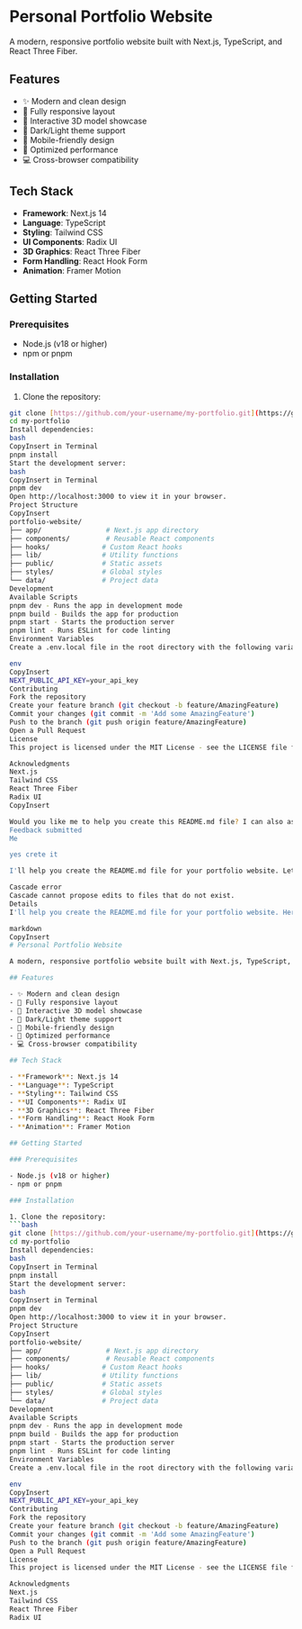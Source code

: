 # Personal Portfolio Website

A modern, responsive portfolio website built with Next.js, TypeScript, and React Three Fiber.

## Features

- ✨ Modern and clean design
- 🎨 Fully responsive layout
- 🎯 Interactive 3D model showcase
- 🎨 Dark/Light theme support
- 📱 Mobile-friendly design
- 🚀 Optimized performance
- 💻 Cross-browser compatibility

## Tech Stack

- **Framework**: Next.js 14
- **Language**: TypeScript
- **Styling**: Tailwind CSS
- **UI Components**: Radix UI
- **3D Graphics**: React Three Fiber
- **Form Handling**: React Hook Form
- **Animation**: Framer Motion

## Getting Started

### Prerequisites

- Node.js (v18 or higher)
- npm or pnpm

### Installation

1. Clone the repository:
```bash
git clone [https://github.com/your-username/my-portfolio.git](https://github.com/your-username/my-portfolio.git)
cd my-portfolio
Install dependencies:
bash
CopyInsert in Terminal
pnpm install
Start the development server:
bash
CopyInsert in Terminal
pnpm dev
Open http://localhost:3000 to view it in your browser.
Project Structure
CopyInsert
portfolio-website/
├── app/                # Next.js app directory
├── components/         # Reusable React components
├── hooks/             # Custom React hooks
├── lib/               # Utility functions
├── public/            # Static assets
├── styles/            # Global styles
└── data/              # Project data
Development
Available Scripts
pnpm dev - Runs the app in development mode
pnpm build - Builds the app for production
pnpm start - Starts the production server
pnpm lint - Runs ESLint for code linting
Environment Variables
Create a .env.local file in the root directory with the following variables:

env
CopyInsert
NEXT_PUBLIC_API_KEY=your_api_key
Contributing
Fork the repository
Create your feature branch (git checkout -b feature/AmazingFeature)
Commit your changes (git commit -m 'Add some AmazingFeature')
Push to the branch (git push origin feature/AmazingFeature)
Open a Pull Request
License
This project is licensed under the MIT License - see the LICENSE file for details.

Acknowledgments
Next.js
Tailwind CSS
React Three Fiber
Radix UI
CopyInsert

Would you like me to help you create this README.md file? I can also assist you with pushing the changes to GitHub once you've created the repository. Let me know if you need any adjustments to the README content!
Feedback submitted
Me

yes crete it

I'll help you create the README.md file for your portfolio website. Let me propose the code to create it:

Cascade error
Cascade cannot propose edits to files that do not exist.
Details
I'll help you create the README.md file for your portfolio website. Here's the content you can use:

markdown
CopyInsert
# Personal Portfolio Website

A modern, responsive portfolio website built with Next.js, TypeScript, and React Three Fiber.

## Features

- ✨ Modern and clean design
- 🎨 Fully responsive layout
- 🎯 Interactive 3D model showcase
- 🎨 Dark/Light theme support
- 📱 Mobile-friendly design
- 🚀 Optimized performance
- 💻 Cross-browser compatibility

## Tech Stack

- **Framework**: Next.js 14
- **Language**: TypeScript
- **Styling**: Tailwind CSS
- **UI Components**: Radix UI
- **3D Graphics**: React Three Fiber
- **Form Handling**: React Hook Form
- **Animation**: Framer Motion

## Getting Started

### Prerequisites

- Node.js (v18 or higher)
- npm or pnpm

### Installation

1. Clone the repository:
```bash
git clone [https://github.com/your-username/my-portfolio.git](https://github.com/your-username/my-portfolio.git)
cd my-portfolio
Install dependencies:
bash
CopyInsert in Terminal
pnpm install
Start the development server:
bash
CopyInsert in Terminal
pnpm dev
Open http://localhost:3000 to view it in your browser.
Project Structure
CopyInsert
portfolio-website/
├── app/                # Next.js app directory
├── components/         # Reusable React components
├── hooks/             # Custom React hooks
├── lib/               # Utility functions
├── public/            # Static assets
├── styles/            # Global styles
└── data/              # Project data
Development
Available Scripts
pnpm dev - Runs the app in development mode
pnpm build - Builds the app for production
pnpm start - Starts the production server
pnpm lint - Runs ESLint for code linting
Environment Variables
Create a .env.local file in the root directory with the following variables:

env
CopyInsert
NEXT_PUBLIC_API_KEY=your_api_key
Contributing
Fork the repository
Create your feature branch (git checkout -b feature/AmazingFeature)
Commit your changes (git commit -m 'Add some AmazingFeature')
Push to the branch (git push origin feature/AmazingFeature)
Open a Pull Request
License
This project is licensed under the MIT License - see the LICENSE file for details.

Acknowledgments
Next.js
Tailwind CSS
React Three Fiber
Radix UI